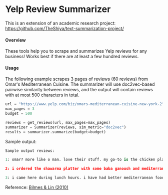 # Yelp Review Summarizer

This is an extension of an academic research project: https://github.com/TheShiya/text-summarization-project/


#### Overview

These tools help you to scrape and summarizes Yelp reviews for any business! Works best if there are at least a few hundred reviews.

#### Usage

The following example scrapes 3 pages of reviews (60 reviews) from Omar's Mediterranean Cuisine. The summarizer will use doc2vec-based pairwise similarity between reviews, and the output will contain reviews with at most 500 characters in total.

```Python
url = "https://www.yelp.com/biz/omars-mediterranean-cuisine-new-york-2"
max_pages = 3
budget = 500

reviews = get_reviews(url, max_pages=max_pages)
summarizer = Summarizer(reviews, sim_metric="doc2vec")
results = summarizer.summarize(budget=budget)
```
Sample output:
```Python
Sample output reviews:

1: omar? more like o man. love their stuff. my go-to is the chicken platter with falafel and eggplant salad. the eggplant salad is literally so so delicious, especially if you dip the pita bread in it. they make the falafels fresh (as in when you order, they scoop some of the falafel mix into the deep fryer). the portion is huge so you can split it up into two meals if you want, and they also give you a free baklava with every takeout order! i love baklava's and this tiny dessert after a delish meal is the perfect finishing touch.

2: i ordered the shawarma platter with some baba ganoush and mediterranean rice. it came with a side of baklava and lots of nice sauces (garlic, hot sauce). the food was yummy and the service was great. i def plan on reordering!

3: i came here during lunch hours. i have had better mediterranean food elsewhere. for instance in long island city, and in queens. the food in here is acceptable, but imo not worth for the price. perhaps because it is located in manhattan. i liked the dessert. it was fresh, tasty, and crunchy
```

Reference: [Bilmes & Lin (2010)](https://www.aclweb.org/anthology/N10-1134.pdf)
